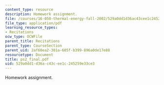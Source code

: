```yaml
---
content_type: resource
description: Homework assignment.
file: /courses/16-050-thermal-energy-fall-2002/529a0dd1d36ac43cee1c245259e33ce3_ps2_final.pdf
file_type: application/pdf
learning_resource_types:
- Recitations
ocw_type: OCWFile
parent_title: Recitations
parent_type: CourseSection
parent_uid: 2af60ea2-301a-605f-b399-896a0de17e88
resourcetype: Document
title: ps2_final.pdf
uid: 529a0dd1-d36a-c43c-ee1c-245259e33ce3
---
```

Homework assignment.

